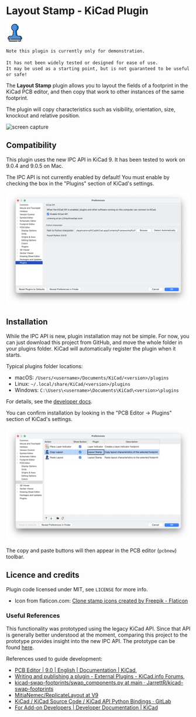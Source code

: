 # Layout Stamp - KiCad Plugin

![logo](icons/layout_stamp_48.png)

    Note this plugin is currently only for demonstration.
    
    It has not been widely tested or designed for ease of use. 
    It may be used as a starting point, but is not guaranteed to be useful or safe!

The **Layout Stamp** plugin allows you to layout the fields of a footprint in the KiCad PCB editor, and then copy that work to other instances of the same footprint.

The plugin will copy characteristics such as visibility, orientation, size, knockout and relative position.

![screen capture](https://vimeo.com/1127834200?share=copy&fl=sv&fe=ci)

## Compatibility
This plugin uses the new IPC API in KiCad 9. It has been tested to work on 9.0.4 and 9.0.5 on Mac.

The IPC API is not currently enabled by default! You must enable by checking the box in the "Plugins" section of KiCad's settings.

![Enable KiCad API](docs/screenshot-enable_api.png)

## Installation
While the IPC API is new, plugin installation may not be simple. For now, you can just download this project from GitHub, and move the whole folder in your plugins folder. KiCad will automatically register the plugin when it starts.

Typical plugins folder locations:

- macOS: `/Users/<username>/Documents/KiCad/<version>/plugins`
- Linux: `~/.local/share/KiCad/<version>/plugins`
- Windows: `C:\Users\<username>\Documents\KiCad\<version>\plugins`

For details, see the [developer docs](https://dev-docs.kicad.org/en/apis-and-binding/ipc-api/for-addon-developers/index.html#_plugin_action_registration).

You can confirm installation by looking in the "PCB Editor -> Plugins" section of KiCad's settings.

![Plugin settings](docs/screenshot-plugin_settings.png)

The copy and paste buttons will then appear in the PCB editor (`pcbnew`) toolbar.


## Licence and credits

Plugin code licensed under MIT, see `LICENSE` for more info.

 - Icon from flaticon.com: <a href="https://www.flaticon.com/free-icons/clone-stamp" title="clone stamp icons">Clone stamp icons created by Freepik - Flaticon</a>


### Useful References

This functionality was prototyped using the legacy KiCad API. Since that API is generally better understood at the moment, comparing this project to the prototype provides insight into the new IPC API. The prototype can be found [here](doc/legacy_api-replicate_properties.txt).

References used to guide development:

- [PCB Editor | 9.0 | English | Documentation | KiCad](https://docs.kicad.org/9.0/en/pcbnew/pcbnew.html#multichannel),
- [Writing and publishing a plugin - External Plugins - KiCad.info Forums](https://forum.kicad.info/t/writing-and-publishing-a-plugin/38830),
- [kicad-swap-footprints/swap_components.py at main · JarrettR/kicad-swap-footprints](https://github.com/JarrettR/kicad-swap-footprints/blob/main/swap_components.py)
- [MitjaNemec/ReplicateLayout at V9](https://github.com/MitjaNemec/ReplicateLayout/tree/V9)
- [KiCad / KiCad Source Code / KiCad API Python Bindings · GitLab](https://gitlab.com/kicad/code/kicad-python)
- [For Add-on Developers | Developer Documentation | KiCad](https://dev-docs.kicad.org/en/apis-and-binding/ipc-api/for-addon-developers/index.html)
